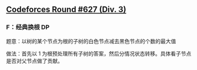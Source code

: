 ## [Codeforces Round #627 (Div. 3)](https://codeforces.com/contest/1324)

### F：经典换根 DP

题意：以树的某个节点为根的子树的白色节点减去黑色节点的个数的最大值

做法：首先以 1 为根预处理所有子树的答案，然后分情况状态转移。具体看子节点是否对父节点做了贡献。
